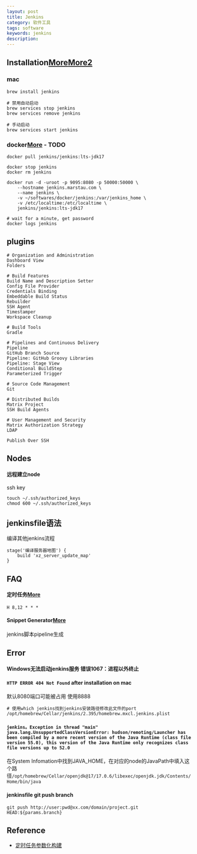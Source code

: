 ```yaml
---
layout: post
title: Jenkins
category: 软件工具
tags: software
keywords: jenkins
description: 
---
```


## Installation[More](https://www.cnblogs.com/wuhl-89/p/10154798.html)[More2](https://qxf2.com/blog/jenkins-python/)

### mac

```
brew install jenkins

# 禁用自动启动
brew services stop jenkins 
brew services remove jenkins

# 手动启动
brew services start jenkins
```

### docker[More](https://www.jb51.net/server/319650m0g.htm) - TODO


```
docker pull jenkins/jenkins:lts-jdk17

docker stop jenkins
docker rm jenkins

docker run -d -uroot -p 9095:8080 -p 50000:50000 \
    --hostname jenkins.marstau.com \
    --name jenkins \
    -v ~/softwares/docker/jenkins:/var/jenkins_home \
    -v /etc/localtime:/etc/localtime \
    jenkins/jenkins:lts-jdk17

# wait for a minute, get password
docker logs jenkins

```


## plugins


```
# Organization and Administration
Dashboard View
Folders

# Build Features
Build Name and Description Setter
Config File Provider
Credentials Binding
Embeddable Build Status
Rebuilder
SSH Agent
Timestamper
Workspace Cleanup

# Build Tools
Gradle

# Pipelines and Continuous Delivery
Pipeline
GitHub Branch Source
Pipeline: GitHub Groovy Libraries
Pipeline: Stage View
Conditional BuildStep
Parameterized Trigger

# Source Code Management
Git

# Distributed Builds
Matrix Project
SSH Build Agents

# User Management and Security
Matrix Authorization Strategy
LDAP

Publish Over SSH
```

## Nodes


#### 远程建立node

ssh key

```
touch ~/.ssh/authorized_keys
chmod 600 ~/.ssh/authorized_keys
```

## jenkinsfile语法

编译其他jenkins流程
```
stage('编译服务器地图') {
    build 'xz_server_update_map'
}
```

## FAQ


#### 定时任务[More](https://www.jianshu.com/p/ff31b08dadfe)

```
H 8,12 * * *
```


#### Snippet Generator[More](https://www.jenkins.io/doc/book/pipeline/getting-started/#snippet-generator)

jenkins脚本pipeline生成



## Error

#### Windows无法启动jenkins服务 错误1067：进程以外终止


#### `HTTP ERROR 404 Not Found` after installation on mac

默认8080端口可能被占用 使用8888

```
# 使用which jenkins找到jenkins安装路径修改此文件的port
/opt/homebrew/Cellar/jenkins/2.395/homebrew.mxcl.jenkins.plist
```

#### `jenkins。Exception in thread "main" java.lang.UnsupportedClassVersionError: hudson/remoting/Launcher has been compiled by a more recent version of the Java Runtime (class file version 55.0), this version of the Java Runtime only recognizes class file versions up to 52.0`


在System Infomation中找到JAVA_HOME，在对应的node的JavaPath中填入这个路径`/opt/homebrew/Cellar/openjdk@17/17.0.6/libexec/openjdk.jdk/Contents/Home/bin/java`

#### jenkinsfile git push branch

```
git push http://user:pwd@xx.com/domain/project.git HEAD:${params.branch}
```

## Reference

* [定时任务参数化构建](https://github.com/jwmach1/parameterized-scheduler)
